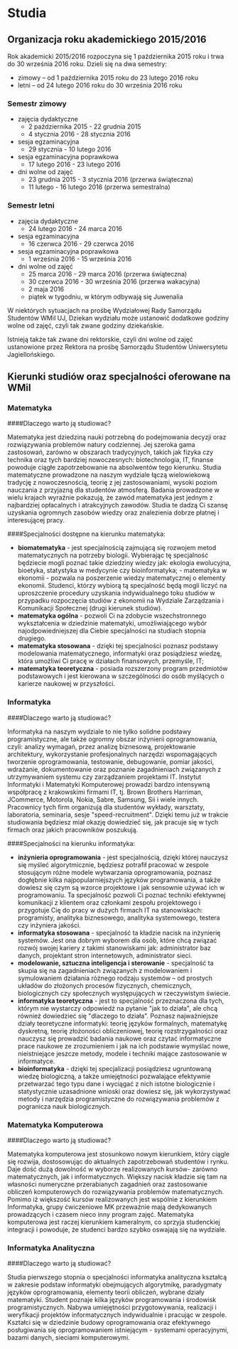 # Studia

## Organizacja roku akademickiego 2015/2016

Rok akademicki 2015/2016 rozpoczyna się 1 października 2015 roku i trwa do 30 września 2016 roku. Dzieli się na dwa semestry: 
+ zimowy – od 1 października 2015 roku do 23 lutego 2016 roku 
+ letni – od 24 lutego 2016 roku do 30 września 2016 roku

### Semestr zimowy

+ zajęcia dydaktyczne
    + 2 października 2015 - 22 grudnia 2015
    + 4 stycznia 2016 - 28 stycznia 2016
+ sesja egzaminacyjna
    + 29 stycznia - 10 lutego 2016
+ sesja egzaminacyjna poprawkowa
    + 17 lutego 2016 - 23 lutego 2016
+ dni wolne od zajęć
    + 23 grudnia 2015 - 3 stycznia 2016 (przerwa świąteczna)
    + 11 lutego - 16 lutego 2016 (przerwa semestralna)

### Semestr letni

+ zajęcia dydaktyczne
    + 24 lutego 2016 - 24 marca 2016
+ sesja egzaminacyjna
    + 16 czerwca 2016 - 29 czerwca 2016
+ sesja egzaminacyjna poprawkowa
    + 1 września 2016 - 15 września 2016
+ dni wolne od zajęć
    + 25 marca 2016 - 29 marca 2016 (przerwa świąteczna)
    + 30 czerwca 2016 - 30 września 2016 (przerwa wakacyjna)
    + 2 maja 2016
    + piątek w tygodniu, w którym odbywają się Juwenalia

W niektórych sytuacjach na prośbę Wydziałowej Rady Samorządu Studentów WMiI UJ, Dziekan wydziału może ustanowić dodatkowe godziny wolne od zajęć, czyli tak zwane godziny dziekańskie.

Istnieją także tak zwane dni rektorskie, czyli dni wolne od zajęć ustanowione przez Rektora na prośbę Samorządu Studentów Uniwersytetu Jagiellońskiego.

## Kierunki studiów oraz specjalności oferowane na WMiI

### Matematyka

####Dlaczego warto ją studiować?

Matematyka jest dziedziną nauki potrzebną do podejmowania decyzji oraz rozwiązywania problemów natury codziennej. Jej szeroka gama zastosowań, zarówno w obszarach tradycyjnych, takich jak fizyka czy technika oraz tych bardziej nowoczesnych: biotechnologia, IT, finanse powoduje ciągłe zapotrzebowanie na absolwentów tego kierunku. Studia matematyczne prowadzone na naszym wydziale łączą wielowiekową tradycję z nowoczesnością, teorię z jej zastosowaniami, wysoki poziom nauczania z przyjazną dla studentów atmosferą. Badania prowadzone w wielu krajach wyraźnie pokazują, że zawód matematyka jest jednym z najbardziej opłacalnych i atrakcyjnych zawodów. Studia te dadzą Ci szansę uzyskania ogromnych zasobów wiedzy oraz znalezienia dobrze płatnej i interesującej pracy.

####Specjalności dostępne na kierunku matematyka:

+ **biomatematyka** - jest specjalnością zajmującą się rozwojem metod matematycznych na potrzeby biologii. Wybierając tę specjalność będziecie mogli poznać takie dziedziny wiedzy jak: ekologia ewolucyjna, bioetyka, statystyka w medycynie czy bioinformatyka; - matematyka w ekonomii - pozwala na poszerzenie wiedzy matematycznej o elementy ekonomii. Studenci, którzy wybiorą tą specjalność będą mogli liczyć na uproszczenie procedury uzyskania indywidualnego toku studiów w przypadku rozpoczęcia studiów z ekonomii na Wydziale Zarządzania i Komunikacji Społecznej (drugi kierunek studiów).
+ **matematyka ogólna** - pozwoli Ci na zdobycie wszechstronnego wykształcenia w dziedzinie matematyki, umożliwiającego wybór najodpowiedniejszej dla Ciebie specjalności na studiach stopnia drugiego.
+ **matematyka stosowana** - dzięki tej specjalności poznasz podstawy modelowania matematycznego, informatyki oraz posiądziesz wiedzę, która umożliwi Ci pracę w działach finansowych, przemyśle, IT; 
+ **matematyka teoretyczna** - posiada rozszerzony program przedmiotów podstawowych i jest kierowana w szczególności do osób myślących o karierze naukowej w przyszłości.

### Informatyka

####Dlaczego warto ją studiować?

Informatyka na naszym wydziale to nie tylko solidne podstawy programistyczne, ale także ogromny obszar inżynierii oprogramowania, czyli: analizy wymagań, przez analizę biznesową, projektowanie architektury, wykorzystanie profesjonalnych narzędzi wspomagających tworzenie oprogramowania, testowanie, debugowanie, pomiar jakości, wdrażanie, dokumentowanie oraz poznanie zagadnieniach związanych z utrzymywaniem systemu czy zarządzaniem projektami IT. Instytut Informatyki i Matematyki Komputerowej prowadzi bardzo intensywną współpracę z krakowskimi firmami IT, tj. Brown Brothers Harriman, JCommerce, Motorola, Nokia, Sabre, Samsung, Sii i wiele innych. Pracownicy tych firm organizują dla studentów wykłady, warsztaty, laboratoria, seminaria, sesje "speed-recruitment". Dzięki temu już w trakcie studiowania będziesz miał okazję dowiedzieć się, jak pracuje się w tych firmach oraz jakich pracowników poszukują.

####Specjalności na kierunku informatyka:

+ **inżynieria oprogramowania** - jest specjalnością, dzięki której nauczysz się myśleć algorytmicznie, będziesz potrafił pracować w zespole stosującym różne modele wytwarzania oprogramowania, poznasz dogłębnie kilka najpopularniejszych języków programowania, a także dowiesz się czym są wzorce projektowe i jak sensownie używać ich w programowaniu. Ta specjalność pozwoli Ci poznać techniki efektywnej komunikacji z klientem oraz członkami zespołu projektowego i przygotuje Cię do pracy w dużych firmach IT na stanowiskach: programisty, analityka biznesowego, analityka systemowego, testera czy inżyniera jakości.
+ **informatyka stosowana** - specjalność ta kładzie nacisk na inżynierię systemów. Jest ona dobrym wyborem dla osób, które chcą związać rozwój swojej kariery z takimi stanowiskami jak: administrator baz danych, projektant stron internetowych, administrator sieci.
+ **modelowanie, sztuczna inteligencja i sterowanie** - specjalność ta skupia się na zagadnieniach związanych z modelowaniem i symulowaniem działania różnego rodzaju systemów – od prostych układów do złożonych procesów fizycznych, chemicznych, biologicznych czy społecznych występujących w rzeczywistym świecie.
+ **informatyka teoretyczna** - jest to specjalność przeznaczona dla tych, którym nie wystarczy odpowiedź na pytanie "jak to działa", ale chcą również dowiedzieć się "dlaczego to działa". Poznasz najważniejsze działy teoretyczne informatyki: teorię języków formalnych, matematykę dyskretną, teorię złożoności obliczeniowej, teorię rozstrzygalności oraz nauczysz się prowadzić badania naukowe oraz czytać informatyczne prace naukowe ze zrozumieniem i jak na ich podstawie wymyślać nowe, nieistniejące jeszcze metody, modele i techniki mające zastosowanie w informatyce.
+ **bioinformatyka** - dzięki tej specjalizacji posiądziesz ugruntowaną wiedzę biologiczną, a także umiejętności pozwalające efektywnie przetwarzać tego typu dane i wyciągać z nich istotne biologicznie i statystycznie uzasadnione wnioski oraz dowiesz się, jak wykorzystywać metody i narzędzia programistyczne do rozwiązywania problemów z pogranicza nauk biologicznych.

### Matematyka Komputerowa

####Dlaczego warto ją studiować?

Matematyka komputerowa jest stosunkowo nowym kierunkiem, który ciągle się rozwija, dostosowując do aktualnych zapotrzebowań studentów i rynku. Daje dość dużą dowolność w wyborze realizowanych kursów- zarówno matematycznych, jak i informatycznych. Większy nacisk kładzie się tam na własności numeryczne przerabianych zagadnień oraz zastosowanie obliczeń komputerowych do rozwiązywania problemów matematycznych. Pomimo iż większość kursów realizowanych jest wspólnie z kierunkiem Informatyka, grupy ćwiczeniowe MK przeważnie mają dedykowanych prowadzących i czasem nieco inny program zajęć. Matematyka komputerowa jest raczej kierunkiem kameralnym, co sprzyja studenckiej integracji i powoduje, że studenci bardzo szybko oswajają się na wydziale.

### Informatyka Analityczna

####Dlaczego warto ją studiować?

Studia pierwszego stopnia o specjalności informatyka analityczna kształcą w zakresie podstaw informatyki obejmujących algorytmikę, paradygmaty języków oprogramowania, elementy teorii obliczeń, wybrane działy matematyki. Student poznaje kilka języków programowania i środowisk programistycznych. Nabywa umiejętności przygotowywania, realizacji i weryfikacji projektów informatycznych indywidualnie i pracując w zespole. Kształci się w dziedzinie budowy oprogramowania oraz efektywnego posługiwania się oprogramowaniem istniejącym - systemami operacyjnymi, bazami danych, sieciami komputerowymi.
